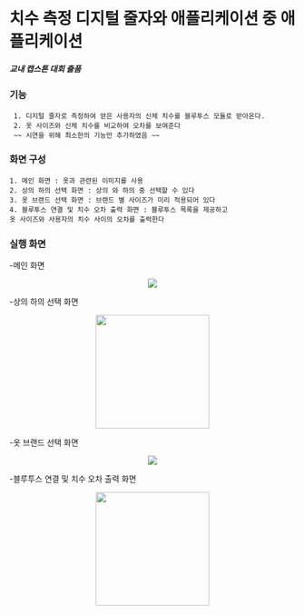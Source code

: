 
# 치수 측정 디지털 줄자와 애플리케이션 중 애플리케이션

##### 교내 캡스톤 대회 출품

### 기능

```
 1. 디지털 줄자로 측정하여 얻은 사용자의 신체 치수를 블루투스 모듈로 받아온다.
 2. 옷 사이즈와 신체 치수를 비교하여 오차를 보여준다
 ~~ 시연을 위해 최소한의 기능만 추가하였음 ~~
```
### 화면 구성

```
1. 메인 화면 : 옷과 관련된 이미지를 사용
2. 상의 하의 선택 화면 : 상의 와 하의 중 선택할 수 있다
3. 옷 브랜드 선택 화면 : 브랜드 별 사이즈가 미리 적용되어 있다
4. 블루투스 연결 및 치수 오차 출력 화면 : 블루투스 목록을 제공하고
옷 사이즈와 사용자의 치수 사이의 오차를 출력한다
``` 
 
  
### 실행 화면

-메인 화면

<p align="center"><img src="https://user-images.githubusercontent.com/83719746/121415848-1b4fd100-c9a3-11eb-9610-dea96df07b5a.jpg"  > </p>

-상의 하의 선택 화면

<p align="center"><img src="https://user-images.githubusercontent.com/83719746/121414757-f9098380-c9a1-11eb-931a-4bae23bb8f51.png" width=200px ></p>


-옷 브랜드 선택 화면

<p align="center"><img src="https://user-images.githubusercontent.com/83719746/121415622-e8a5d880-c9a2-11eb-989e-b7b040892683.png"  ></p>

-블루투스 연결 및 치수 오차 출력 화면
<p align="center"><img src="https://user-images.githubusercontent.com/83719746/121415424-aed4d200-c9a2-11eb-9932-45125b83fa50.png"  width=200px  ></p>
<p align="center"><img src=""   ></p>
